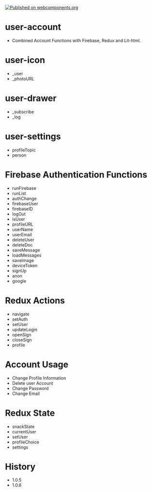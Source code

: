 [![Published on webcomponents.org](https://img.shields.io/badge/webcomponents.org-published-blue.svg)](https://www.webcomponents.org/element/owner/my-element)

# user-account
* Combined Account Functions with Firebase, Redux and Lit-html.

# user-icon
* _user
* _photoURL

# user-drawer
* _subscribe
* _log

# user-settings
* profileTopic
* person

# Firebase Authentication Functions
* runFirebase
* runList
* authChange
* firebaseUser
* firebaseID
* logOut
* isUser 
* profileURL
* userName
* userEmail
* deleteUser
* deleteDoc
* saveMessage
* loadMessages
* saveImage
* deviceToken
* signUp
* anon
* google

# Redux Actions
* navigate
* setAuth
* setUser
* updateLogin
* openSign
* closeSign
* profile

# Account Usage
* Change Profile Information
* Delete user Account
* Change Password
* Change Email

# Redux State
* snackState
* currentUser
* setUser
* profileChoice
* settings

# History
* 1.0.5
* 1.0.6
